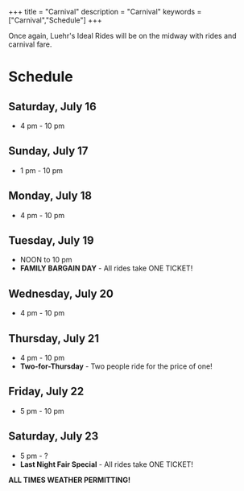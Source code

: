 +++
title = "Carnival"
description = "Carnival"
keywords = ["Carnival","Schedule"]
+++

Once again, Luehr's Ideal Rides will be on the midway with rides and carnival fare. 

# Schedule

## Saturday, July 16
* 4 pm - 10 pm

## Sunday, July 17
* 1 pm - 10 pm

## Monday, July 18
* 4 pm - 10 pm

## Tuesday, July 19
* NOON to 10 pm
* **FAMILY BARGAIN DAY** - All rides take ONE TICKET!

## Wednesday, July 20
* 4 pm - 10 pm

## Thursday, July 21
* 4 pm - 10 pm
* **Two-for-Thursday** - Two people ride for the price of one!

## Friday, July 22
* 5 pm - 10 pm

## Saturday, July 23
* 5 pm - ?
* **Last Night Fair Special** - All rides take ONE TICKET!

**ALL TIMES WEATHER PERMITTING!**